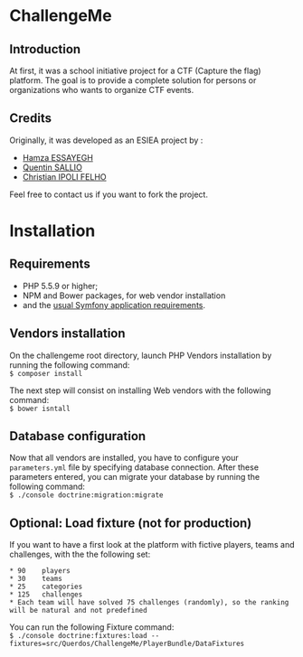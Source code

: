 ChallengeMe
===========

## Introduction ##

At first, it was a school initiative project for a CTF (Capture the flag) platform.
The goal is to provide a complete solution for persons or organizations who wants 
to organize CTF events.

## Credits ##

Originally, it was developed as an ESIEA project by :

  * [Hamza ESSAYEGH](essayegh@et.esiea.fr)
  * [Quentin SALLIO](sallio@et.esiea.fr)
  * [Christian IPOLI FELHO](ipoli@et.esiea.fr)

Feel free to contact us if you want to fork the project.

# Installation

## Requirements ##

  * PHP 5.5.9 or higher;
  * NPM and Bower packages, for web vendor installation
  * and the [usual Symfony application requirements](http://symfony.com/doc/current/reference/requirements.html).

## Vendors installation

On the challengeme root directory, launch PHP Vendors installation by running the following command:  
`$ composer install`

The next step will consist on installing Web vendors with the following command:  
`$ bower isntall`

## Database configuration ##
Now that all vendors are installed, you have to configure your `parameters.yml` file by specifying database connection.
After these parameters entered, you can migrate your database by running the following command:  
`$ ./console doctrine:migration:migrate`  

## Optional: Load fixture (not for production)
If you want to have a first look at the platform with fictive players, teams and challenges, with the the following set:

    * 90    players
    * 30    teams
    * 25    categories
    * 125   challenges
    * Each team will have solved 75 challenges (randomly), so the ranking will be natural and not predefined
    
You can run the following Fixture command:  
`$ ./console doctrine:fixtures:load --fixtures=src/Querdos/ChallengeMe/PlayerBundle/DataFixtures`
